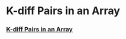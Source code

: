 # K-diff Pairs in an Array

### [K-diff Pairs in an Array](https://leetcode.com/problems/k-diff-pairs-in-an-array/)

